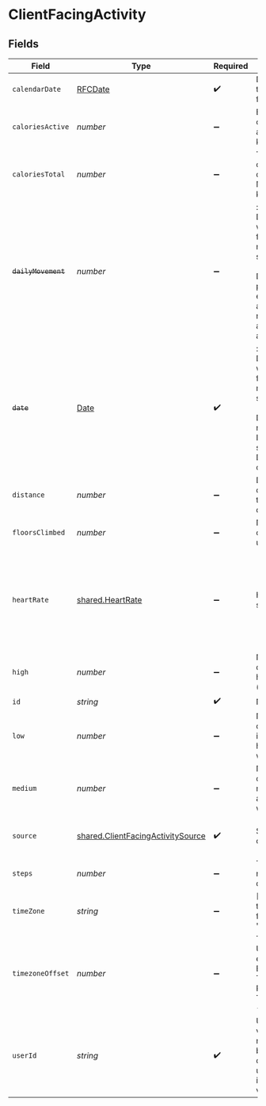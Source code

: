 # ClientFacingActivity


## Fields

| Field                                                                                                                                                                                                                                                 | Type                                                                                                                                                                                                                                                  | Required                                                                                                                                                                                                                                              | Description                                                                                                                                                                                                                                           | Example                                                                                                                                                                                                                                               |
| ----------------------------------------------------------------------------------------------------------------------------------------------------------------------------------------------------------------------------------------------------- | ----------------------------------------------------------------------------------------------------------------------------------------------------------------------------------------------------------------------------------------------------- | ----------------------------------------------------------------------------------------------------------------------------------------------------------------------------------------------------------------------------------------------------- | ----------------------------------------------------------------------------------------------------------------------------------------------------------------------------------------------------------------------------------------------------- | ----------------------------------------------------------------------------------------------------------------------------------------------------------------------------------------------------------------------------------------------------- |
| `calendarDate`                                                                                                                                                                                                                                        | [RFCDate](../../../types/rfcdate.md)                                                                                                                                                                                                                  | :heavy_check_mark:                                                                                                                                                                                                                                    | Date of the summary in the YYYY-mm-dd format.                                                                                                                                                                                                         |                                                                                                                                                                                                                                                       |
| `caloriesActive`                                                                                                                                                                                                                                      | *number*                                                                                                                                                                                                                                              | :heavy_minus_sign:                                                                                                                                                                                                                                    | Energy consumption caused by the physical activity of the day in kilocalories::kilocalories                                                                                                                                                           |                                                                                                                                                                                                                                                       |
| `caloriesTotal`                                                                                                                                                                                                                                       | *number*                                                                                                                                                                                                                                              | :heavy_minus_sign:                                                                                                                                                                                                                                    | Total energy consumption during the day including Basal Metabolic Rate in kilocalories::kilocalories                                                                                                                                                  |                                                                                                                                                                                                                                                       |
| ~~`dailyMovement`~~                                                                                                                                                                                                                                   | *number*                                                                                                                                                                                                                                              | :heavy_minus_sign:                                                                                                                                                                                                                                    | : warning: ** DEPRECATED **: This will be removed in a future release, please migrate away from it as soon as possible.<br/><br/>Deprecated. Daily physical activity as equal meters i.e. amount of walking needed to get the same amount of activity::meters |                                                                                                                                                                                                                                                       |
| ~~`date`~~                                                                                                                                                                                                                                            | [Date](https://developer.mozilla.org/en-US/docs/Web/JavaScript/Reference/Global_Objects/Date)                                                                                                                                                         | :heavy_check_mark:                                                                                                                                                                                                                                    | : warning: ** DEPRECATED **: This will be removed in a future release, please migrate away from it as soon as possible.<br/><br/>Date of the specified record, formatted as ISO8601 datetime string in UTC 00:00. Deprecated in favour of calendar_date. |                                                                                                                                                                                                                                                       |
| `distance`                                                                                                                                                                                                                                            | *number*                                                                                                                                                                                                                                              | :heavy_minus_sign:                                                                                                                                                                                                                                    | Distance traveled during activities throughout the day::meters                                                                                                                                                                                        |                                                                                                                                                                                                                                                       |
| `floorsClimbed`                                                                                                                                                                                                                                       | *number*                                                                                                                                                                                                                                              | :heavy_minus_sign:                                                                                                                                                                                                                                    | Number of floors climbed by the user::count                                                                                                                                                                                                           |                                                                                                                                                                                                                                                       |
| `heartRate`                                                                                                                                                                                                                                           | [shared.HeartRate](../../../sdk/models/shared/heartrate.md)                                                                                                                                                                                           | :heavy_minus_sign:                                                                                                                                                                                                                                    | Heart rate daily summary.                                                                                                                                                                                                                             | {<br/>"avg_bpm": 80,<br/>"min_bpm": 60,<br/>"max_bpm": 100,<br/>"resting_bpm": 60<br/>}                                                                                                                                                               |
| `high`                                                                                                                                                                                                                                                | *number*                                                                                                                                                                                                                                              | :heavy_minus_sign:                                                                                                                                                                                                                                    | Number of minutes during the day with high intensity activity (e.g. running)::minutes                                                                                                                                                                 |                                                                                                                                                                                                                                                       |
| `id`                                                                                                                                                                                                                                                  | *string*                                                                                                                                                                                                                                              | :heavy_check_mark:                                                                                                                                                                                                                                    | N/A                                                                                                                                                                                                                                                   |                                                                                                                                                                                                                                                       |
| `low`                                                                                                                                                                                                                                                 | *number*                                                                                                                                                                                                                                              | :heavy_minus_sign:                                                                                                                                                                                                                                    | Number of minutes during the day with low intensity activity (e.g. household work)::minutes                                                                                                                                                           |                                                                                                                                                                                                                                                       |
| `medium`                                                                                                                                                                                                                                              | *number*                                                                                                                                                                                                                                              | :heavy_minus_sign:                                                                                                                                                                                                                                    | Number of minutes during the day with medium intensity activity (e.g. walking)::minutes                                                                                                                                                               |                                                                                                                                                                                                                                                       |
| `source`                                                                                                                                                                                                                                              | [shared.ClientFacingActivitySource](../../../sdk/models/shared/clientfacingactivitysource.md)                                                                                                                                                         | :heavy_check_mark:                                                                                                                                                                                                                                    | Source the data has come from.                                                                                                                                                                                                                        | {<br/>"provider": "oura"<br/>}                                                                                                                                                                                                                        |
| `steps`                                                                                                                                                                                                                                               | *number*                                                                                                                                                                                                                                              | :heavy_minus_sign:                                                                                                                                                                                                                                    | Total number of steps registered during the day::steps                                                                                                                                                                                                |                                                                                                                                                                                                                                                       |
| `timeZone`                                                                                                                                                                                                                                            | *string*                                                                                                                                                                                                                                              | :heavy_minus_sign:                                                                                                                                                                                                                                    | [DEPRECATED] The time zone full identifier for the data. Example: 'Europe/London'.                                                                                                                                                                    |                                                                                                                                                                                                                                                       |
| `timezoneOffset`                                                                                                                                                                                                                                      | *number*                                                                                                                                                                                                                                              | :heavy_minus_sign:                                                                                                                                                                                                                                    | Timezone offset from UTC as seconds. For example, EEST (Eastern European Summer Time, +3h) is 10800. PST (Pacific Standard Time, -8h) is -28800::seconds                                                                                              |                                                                                                                                                                                                                                                       |
| `userId`                                                                                                                                                                                                                                              | *string*                                                                                                                                                                                                                                              | :heavy_check_mark:                                                                                                                                                                                                                                    | User id returned by vital create user request. This id should be stored in your database against the user and used for all interactions with the vital api.                                                                                           |                                                                                                                                                                                                                                                       |